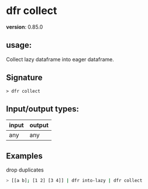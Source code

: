 # dfr collect

**version**: 0.85.0

## **usage**:

Collect lazy dataframe into eager dataframe.

## Signature

`> dfr collect `

## Input/output types:

| input | output |
| ----- | ------ |
| any   | any    |

## Examples

drop duplicates

```bash
> [[a b]; [1 2] [3 4]] | dfr into-lazy | dfr collect
```
